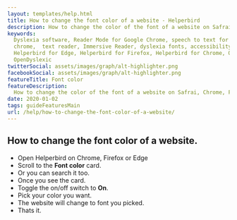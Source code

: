 ```yaml
---
layout: templates/help.html
title: How to change the font color of a website - Helperbird
description: How to change the color of the font of a website on Safrai, Chrome, Firefox or Edge.
keywords:
  Dyslexia software, Reader Mode for Google Chrome, speech to text for chrome, Text to speech for
  chrome,  text reader, Immersive Reader, dyslexia fonts, accessibility software, dyslexia software,
  Helperbird for Edge, Helperbird for Firefox, Helperbird for Chrome, Opendyslexic for Chrome,
  OpenDyslexic
twitterSocial: assets/images/graph/alt-highlighter.png
facebookSocial: assets/images/graph/alt-highlighter.png
featureTitle: Font color
featureDescription:
  How to change the color of the font of a website on Safrai, Chrome, Firefox or Edge.
date: 2020-01-02
tags: guideFeaturesMain
url: /help/how-to-change-the-font-color-of-a-website/
---
```


## How to change the font color of a website.

- Open Helperbird on Chrome, Firefox or Edge
- Scroll to the **Font color** card.
- Or you can search it too.
- Once you see the card.
- Toggle the on/off switch to **On**.
- Pick your color you want.
- The website will change to font you picked.
- Thats it.
